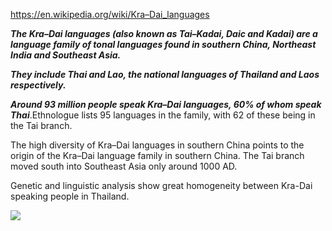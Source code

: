 https://en.wikipedia.org/wiki/Kra–Dai_languages

***The Kra–Dai languages (also known as Tai–Kadai, Daic and Kadai) are a language family of tonal languages found in southern China, Northeast India and Southeast Asia.***

***They include Thai and Lao, the national languages of Thailand and Laos respectively.***

***Around 93 million people speak Kra–Dai languages, 60% of whom speak Thai***.Ethnologue lists 95 languages in the family, with 62 of these being in the Tai branch.

The high diversity of Kra–Dai languages in southern China points to the origin of the Kra–Dai language family in southern China. The Tai branch moved south into Southeast Asia only around 1000 AD.

Genetic and linguistic analysis show great homogeneity between Kra-Dai speaking people in Thailand.


![](https://upload.wikimedia.org/wikipedia/commons/7/71/Taikadai-en.svg)
